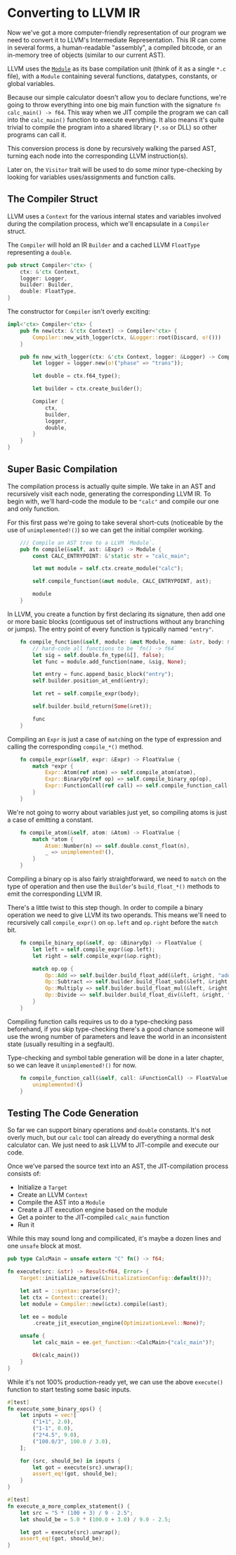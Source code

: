 # Converting to LLVM IR

Now we've got a more computer-friendly representation of our program we need
to convert it to LLVM's Intermediate Representation. This IR can come in several
forms, a human-readable "assembly", a compiled bitcode, or an in-memory tree of
objects (similar to our current AST).

LLVM uses the [`Module`] as its base compilation unit (think of it as a single
`*.c` file), with a `Module` containing several functions, datatypes, constants,
or global variables.

Because our simple calculator doesn't allow you to declare functions, we're 
going to throw everything into one big main function with the signature 
`fn calc_main() -> f64`. This way when we JIT compile the program we can call 
into the `calc_main()` function to execute everything. It also means it's quite
trivial to compile the program into a shared library (`*.so` or DLL) so other
programs can call it.

This conversion process is done by recursively walking the parsed AST, turning 
each node into the corresponding LLVM instruction(s). 

Later on, the `Visitor` trait will be used to do some minor type-checking by
looking for variables uses/assignments and function calls.

## The Compiler Struct

LLVM uses a `Context` for the various internal states and variables involved 
during the compilation process, which we'll encapsulate in a `Compiler` struct.

The `Compiler` will hold an IR `Builder` and a cached LLVM `FloatType` 
representing a `double`.

```rust
pub struct Compiler<'ctx> {
    ctx: &'ctx Context,
    logger: Logger,
    builder: Builder,
    double: FloatType,
}
```

The constructor for `Compiler` isn't overly exciting:

```rust
impl<'ctx> Compiler<'ctx> {
    pub fn new(ctx: &'ctx Context) -> Compiler<'ctx> {
        Compiler::new_with_logger(ctx, &Logger::root(Discard, o!()))
    }

    pub fn new_with_logger(ctx: &'ctx Context, logger: &Logger) -> Compiler<'ctx> {
        let logger = logger.new(o!("phase" => "trans"));

        let double = ctx.f64_type();

        let builder = ctx.create_builder();

        Compiler {
            ctx,
            builder,
            logger,
            double,
        }
    }
}
```

## Super Basic Compilation

The compilation process is actually quite simple. We take in an AST and
recursively visit each node, generating the corresponding LLVM IR. To begin
with, we'll hard-code the module to be `"calc"` and compile our one and only
function. 

For this first pass we're going to take several short-cuts (noticeable by the
use of `unimplemented!()`) so we can get the initial compiler working.

```rust
    /// Compile an AST tree to a LLVM `Module`.
    pub fn compile(&self, ast: &Expr) -> Module {
        const CALC_ENTRYPOINT: &'static str = "calc_main";

        let mut module = self.ctx.create_module("calc");

        self.compile_function(&mut module, CALC_ENTRYPOINT, ast);

        module
    }
```

In LLVM, you create a function by first declaring its signature, then add one or
more basic blocks (contiguous set of instructions without any branching or 
jumps). The entry point of every function is typically named `"entry"`.

```rust
    fn compile_function(&self, module: &mut Module, name: &str, body: &Expr) -> FunctionValue {
        // hard-code all functions to be `fn() -> f64`
        let sig = self.double.fn_type(&[], false);
        let func = module.add_function(name, &sig, None);

        let entry = func.append_basic_block("entry");
        self.builder.position_at_end(&entry);

        let ret = self.compile_expr(body);

        self.builder.build_return(Some(&ret));

        func
    }
```

Compiling an `Expr` is just a case of `match`ing on the type of expression and
calling the corresponding `compile_*()` method.

```rust
    fn compile_expr(&self, expr: &Expr) -> FloatValue {
        match *expr {
            Expr::Atom(ref atom) => self.compile_atom(atom),
            Expr::BinaryOp(ref op) => self.compile_binary_op(op),
            Expr::FunctionCall(ref call) => self.compile_function_call(call),
        }
    }
```

We're not going to worry about variables just yet, so compiling atoms is just
a case of emitting a constant.

```rust
    fn compile_atom(&self, atom: &Atom) -> FloatValue {
        match *atom {
            Atom::Number(n) => self.double.const_float(n),
            _ => unimplemented!(),
        }
    }
```

Compiling a binary op is also fairly straightforward, we need to `match` on the
type of operation and then use the `Builder`'s `build_float_*()` methods to
emit the corresponding LLVM IR.

There's a little twist to this step though. In order to compile a binary 
operation we need to give LLVM its two operands. This means we'll need to 
recursively call `compile_expr()` on `op.left` and `op.right` before the `match`
bit.

```rust
    fn compile_binary_op(&self, op: &BinaryOp) -> FloatValue {
        let left = self.compile_expr(&op.left);
        let right = self.compile_expr(&op.right);

        match op.op {
            Op::Add => self.builder.build_float_add(&left, &right, "add"),
            Op::Subtract => self.builder.build_float_sub(&left, &right, "sub"),
            Op::Multiply => self.builder.build_float_mul(&left, &right, "mul"),
            Op::Divide => self.builder.build_float_div(&left, &right, "div"),
        }
    }
```

Compiling function calls requires us to do a type-checking pass beforehand, if
you skip type-checking there's a good chance someone will use the wrong number 
of parameters and leave the world in an inconsistent state (usually resulting in
a segfault).

Type-checking and symbol table generation will be done in a later chapter, so we
can leave it `unimplemented!()` for now.

```rust
    fn compile_function_call(&self, call: &FunctionCall) -> FloatValue {
        unimplemented!()
    }
```

## Testing The Code Generation

So far we can support binary operations and `double` constants. It's not overly
much, but our `calc` tool can already do everything a normal desk calculator
can. We just need to ask LLVM to JIT-compile and execute our code.

Once we've parsed the source text into an AST, the JIT-compilation process 
consists of:

- Initialize a `Target`
- Create an LLVM `Context`
- Compile the AST into a `Module`
- Create a JIT execution engine based on the module
- Get a pointer to the JIT-compiled `calc_main` function
- Run it

While this may sound long and compilicated, it's maybe a dozen lines and one
`unsafe` block at most.

```rust
pub type CalcMain = unsafe extern "C" fn() -> f64;

fn execute(src: &str) -> Result<f64, Error> {
    Target::initialize_native(&InitializationConfig::default())?;

    let ast = ::syntax::parse(src)?;
    let ctx = Context::create();
    let module = Compiler::new(&ctx).compile(&ast);

    let ee = module
        .create_jit_execution_engine(OptimizationLevel::None)?;

    unsafe {
        let calc_main = ee.get_function::<CalcMain>("calc_main")?;

        Ok(calc_main())
    }
}
```

While it's not 100% production-ready yet, we can use the above `execute()` 
function to start testing some basic inputs.

```rust
#[test]
fn execute_some_binary_ops() {
    let inputs = vec![
        ("1+1", 2.0),
        ("1-1", 0.0),
        ("2*4.5", 9.0),
        ("100.0/3", 100.0 / 3.0),
    ];

    for (src, should_be) in inputs {
        let got = execute(src).unwrap();
        assert_eq!(got, should_be);
    }
}

#[test]
fn execute_a_more_complex_statement() {
    let src = "5 * (100 + 3) / 9 - 2.5";
    let should_be = 5.0 * (100.0 + 3.0) / 9.0 - 2.5;

    let got = execute(src).unwrap();
    assert_eq!(got, should_be);
}
```


[`Module`]: http://llvm.org/doxygen/classllvm_1_1Module.html#details
[earlier]: parse/visit.html
